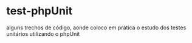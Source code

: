 # test-phpUnit
alguns trechos de código, aonde coloco em prática o estudo dos testes unitários utilizando o phpUnit
